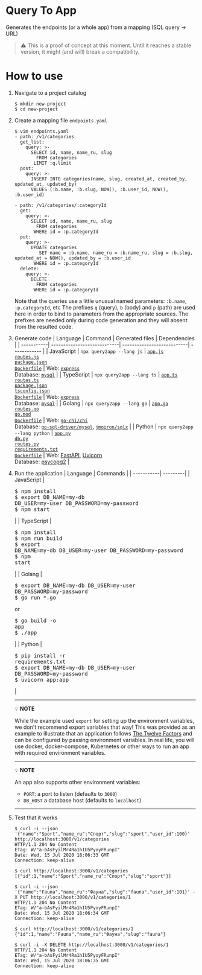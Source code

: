 # Query To App
Generates the endpoints (or a whole app) from a mapping (SQL query -> URL)

>:warning: This is a proof of concept at this moment. Until it reaches a stable version, it might (and will) break a compatibility.

# How to use

1. Navigate to a project catalog
   ```console
   $ mkdir new-project
   $ cd new-project
   ```

1. Create a mapping file `endpoints.yaml`
   ```console
   $ vim endpoints.yaml
   - path: /v1/categories
     get_list:
       query: >-
         SELECT id, name, name_ru, slug
           FROM categories
          LIMIT :q.limit
     post:
       query: >-
         INSERT INTO categories(name, slug, created_at, created_by, updated_at, updated_by)
         VALUES (:b.name, :b.slug, NOW(), :b.user_id, NOW(), :b.user_id)

   - path: /v1/categories/:categoryId
     get:
       query: >-
         SELECT id, name, name_ru, slug
           FROM categories
          WHERE id = :p.categoryId
     put:
       query: >-
         UPDATE categories
            SET name = :b.name, name_ru = :b.name_ru, slug = :b.slug, updated_at = NOW(), updated_by = :b.user_id
          WHERE id = :p.categoryId
     delete:
       query: >-
         DELETE
           FROM categories
          WHERE id = :p.categoryId
   ```
   Note that the queries use a little unusual named parameters: `:b.name`, `:p.categoryId`, etc The prefixes `q` (query), `b` (body) and `p` (path) are used here in order to bind to parameters from the appropriate sources. The prefixes are needed only during code generation and they will absent from the resulted code.

1. Generate code
   | Language   | Command                     | Generated files            | Dependencies |
   | -----------| ----------------------------| ---------------------------| ------------ |
   | JavaScript | `npx query2app --lang js`   | [`app.js`](examples/js/express/mysql/app.js)<br/>[`routes.js`](examples/js/express/mysql/routes.js)<br/>[`package.json`](examples/js/express/mysql/package.json)<br/>[`Dockerfile`](examples/js/express/mysql/Dockerfile) | Web: [`express`](https://www.npmjs.com/package/express)<br>Database: [`mysql`](https://www.npmjs.com/package/mysql) |
   | TypeScript | `npx query2app --lang ts`   | [`app.ts`](examples/ts/express/mysql/app.ts)<br/>[`routes.ts`](examples/ts/express/mysql/routes.ts)<br/>[`package.json`](examples/ts/express/mysql/package.json)<br/>[`tsconfig.json`](examples/ts/express/mysql/tsconfig.json)<br/>[`Dockerfile`](examples/ts/express/mysql/Dockerfile) | Web: [`express`](https://www.npmjs.com/package/express)<br>Database: [`mysql`](https://www.npmjs.com/package/mysql) |
   | Golang     | `npx query2app --lang go`   | [`app.go`](examples/go/chi/mysql/app.go)<br/>[`routes.go`](examples/go/chi/mysql/routes.go)<br/>[`go.mod`](examples/go/chi/mysql/go.mod)<br/>[`Dockerfile`](examples/go/chi/mysql/Dockerfile) | Web: [`go-chi/chi`](https://github.com/go-chi/chi)<br/>Database: [`go-sql-driver/mysql`](https://github.com/go-sql-driver/mysql), [`jmoiron/sqlx`](https://github.com/jmoiron/sqlx) |
   | Python     | `npx query2app --lang python` | [`app.py`](examples/python/fastapi/postgres/app.py)<br/>[`db.py`](examples/python/fastapi/postgres/db.py)<br/>[`routes.py`](examples/python/fastapi/postgres/routes.py)<br/>[`requirements.txt`](examples/python/fastapi/postgres/requirements.txt)<br/>[`Dockerfile`](examples/python/fastapi/postgres/Dockerfile) | Web: [FastAPI](https://github.com/tiangolo/fastapi), [Uvicorn](https://www.uvicorn.org)<br/>Database: [psycopg2](https://pypi.org/project/psycopg2/) |

1. Run the application
   | Language   | Commands |
   | -----------| ---------|
   | JavaScript | <pre>$ npm install<br/>$ export DB_NAME=my-db DB_USER=my-user DB_PASSWORD=my-password<br/>$ npm start</pre> |
   | TypeScript | <pre>$ npm install<br/>$ npm run build<br/>$ export DB_NAME=my-db DB_USER=my-user DB_PASSWORD=my-password<br/>$ npm start</pre> |
   | Golang     | <pre>$ export DB_NAME=my-db DB_USER=my-user DB_PASSWORD=my-password<br/>$ go run *.go</pre>or<pre>$ go build -o app<br/>$ ./app</pre> |
   | Python     | <pre>$ pip install -r requirements.txt<br/>$ export DB_NAME=my-db DB_USER=my-user DB_PASSWORD=my-password<br/>$ uvicorn app:app</pre> |
   
   ---
   :bulb: **NOTE**
   
   While the example used `export` for setting up the environment variables, we don't recommend export variables that way! This was provided as an example to illustrate that an application follows [The Twelve Factors](https://12factor.net/config) and can be configured by passing environment variables. In real life, you will use docker, docker-compose, Kubernetes or other ways to run an app with required environment variables.
   
   ---
   :bulb: **NOTE**
   
   An app also supports other environment variables:
   
   * `PORT`: a port to listen (defaults to `3000`)
   * `DB_HOST` a database host (defaults to `localhost`)
   
   ---

1. Test that it works
   ```console
   $ curl -i --json '{"name":"Sport","name_ru":"Спорт","slug":"sport","user_id":100}' http://localhost:3000/v1/categories
   HTTP/1.1 204 No Content
   ETag: W/"a-bAsFyilMr4Ra1hIU5PyoyFRunpI"
   Date: Wed, 15 Jul 2020 18:06:33 GMT
   Connection: keep-alive

   $ curl http://localhost:3000/v1/categories
   [{"id":1,"name":"Sport","name_ru":"Спорт","slug":"sport"}]

   $ curl -i --json '{"name":"Fauna","name_ru":"Фауна","slug":"fauna","user_id":101}' -X PUT http://localhost:3000/v1/categories/1
   HTTP/1.1 204 No Content
   ETag: W/"a-bAsFyilMr4Ra1hIU5PyoyFRunpI"
   Date: Wed, 15 Jul 2020 18:06:34 GMT
   Connection: keep-alive

   $ curl http://localhost:3000/v1/categories/1
   {"id":1,"name":"Fauna","name_ru":"Фауна","slug":"fauna"}

   $ curl -i -X DELETE http://localhost:3000/v1/categories/1
   HTTP/1.1 204 No Content
   ETag: W/"a-bAsFyilMr4Ra1hIU5PyoyFRunpI"
   Date: Wed, 15 Jul 2020 18:06:35 GMT
   Connection: keep-alive
   ```
